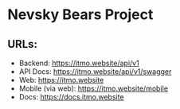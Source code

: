 # Nevsky Bears Project

## URLs:

- Backend: https://itmo.website/api/v1
- API Docs: https://itmo.website/api/v1/swagger
- Web: https://itmo.website
- Mobile (via web): https://itmo.website/mobile
- Docs: https://docs.itmo.website
